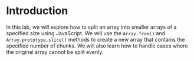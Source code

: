 # Introduction

In this lab, we will explore how to split an array into smaller arrays of a specified size using JavaScript. We will use the `Array.from()` and `Array.prototype.slice()` methods to create a new array that contains the specified number of chunks. We will also learn how to handle cases where the original array cannot be split evenly.
